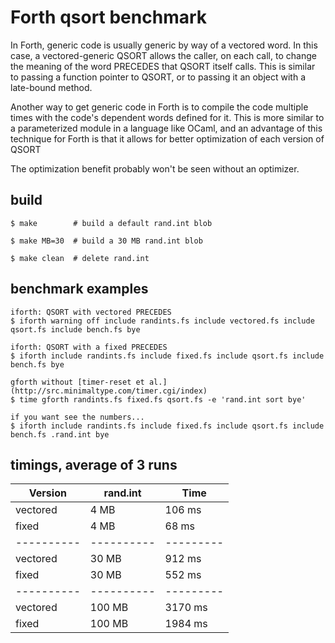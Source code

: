 # Forth qsort benchmark
In Forth, generic code is usually generic by way of a vectored word. In this
case, a vectored-generic QSORT allows the caller, on each call, to change the
meaning of the word PRECEDES that QSORT itself calls. This is similar to
passing a function pointer to QSORT, or to passing it an object with a
late-bound method.

Another way to get generic code in Forth is to compile the code multiple times
with the code's dependent words defined for it. This is more similar to a
parameterized module in a language like OCaml, and an advantage of this
technique for Forth is that it allows for better optimization of each version
of QSORT

The optimization benefit probably won't be seen without an optimizer.

## build
```
$ make        # build a default rand.int blob

$ make MB=30  # build a 30 MB rand.int blob

$ make clean  # delete rand.int
```

## benchmark examples
```
iforth: QSORT with vectored PRECEDES
$ iforth warning off include randints.fs include vectored.fs include qsort.fs include bench.fs bye

iforth: QSORT with a fixed PRECEDES
$ iforth include randints.fs include fixed.fs include qsort.fs include bench.fs bye

gforth without [timer-reset et al.](http://src.minimaltype.com/timer.cgi/index)
$ time gforth randints.fs fixed.fs qsort.fs -e 'rand.int sort bye'

if you want see the numbers...
$ iforth include randints.fs include fixed.fs include qsort.fs include bench.fs .rand.int bye
```

## timings, average of 3 runs
| Version  | rand.int | Time    |
|----------|----------|---------|
| vectored |     4 MB |  106 ms |
| fixed    |     4 MB |   68 ms |
|----------|----------|---------|
| vectored |    30 MB |  912 ms |
| fixed    |    30 MB |  552 ms |
|----------|----------|---------|
| vectored |   100 MB | 3170 ms |
| fixed    |   100 MB | 1984 ms |
